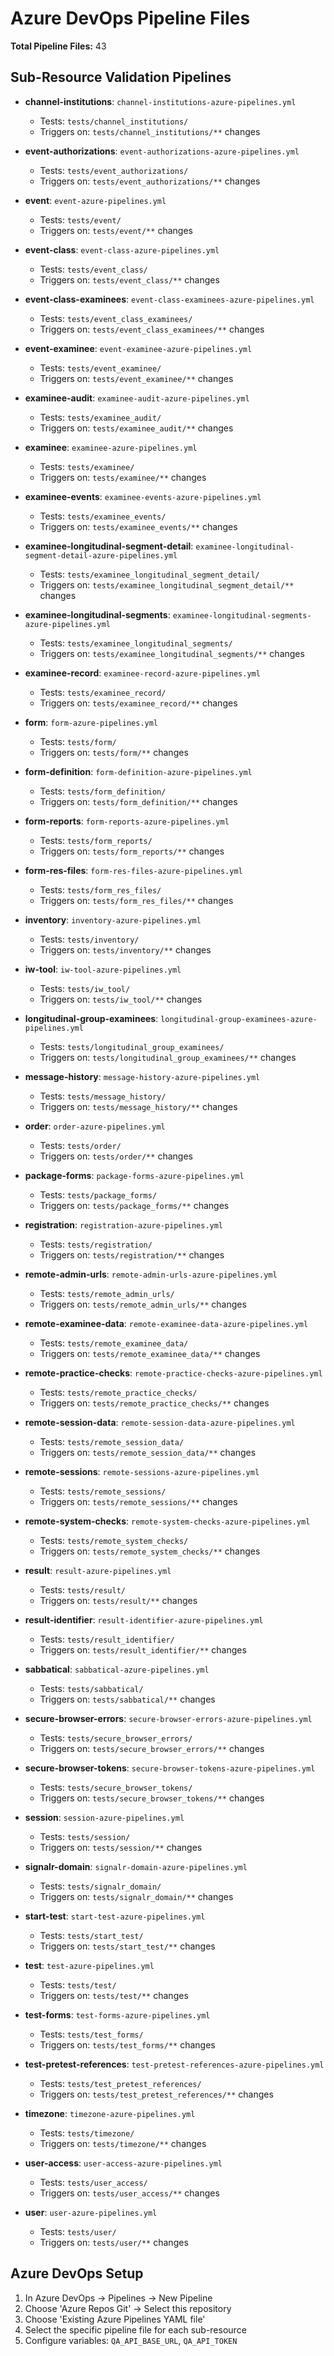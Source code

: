 # Azure DevOps Pipeline Files
**Total Pipeline Files:** 43

## Sub-Resource Validation Pipelines

- **channel-institutions**: `channel-institutions-azure-pipelines.yml`
  - Tests: `tests/channel_institutions/`
  - Triggers on: `tests/channel_institutions/**` changes

- **event-authorizations**: `event-authorizations-azure-pipelines.yml`
  - Tests: `tests/event_authorizations/`
  - Triggers on: `tests/event_authorizations/**` changes

- **event**: `event-azure-pipelines.yml`
  - Tests: `tests/event/`
  - Triggers on: `tests/event/**` changes

- **event-class**: `event-class-azure-pipelines.yml`
  - Tests: `tests/event_class/`
  - Triggers on: `tests/event_class/**` changes

- **event-class-examinees**: `event-class-examinees-azure-pipelines.yml`
  - Tests: `tests/event_class_examinees/`
  - Triggers on: `tests/event_class_examinees/**` changes

- **event-examinee**: `event-examinee-azure-pipelines.yml`
  - Tests: `tests/event_examinee/`
  - Triggers on: `tests/event_examinee/**` changes

- **examinee-audit**: `examinee-audit-azure-pipelines.yml`
  - Tests: `tests/examinee_audit/`
  - Triggers on: `tests/examinee_audit/**` changes

- **examinee**: `examinee-azure-pipelines.yml`
  - Tests: `tests/examinee/`
  - Triggers on: `tests/examinee/**` changes

- **examinee-events**: `examinee-events-azure-pipelines.yml`
  - Tests: `tests/examinee_events/`
  - Triggers on: `tests/examinee_events/**` changes

- **examinee-longitudinal-segment-detail**: `examinee-longitudinal-segment-detail-azure-pipelines.yml`
  - Tests: `tests/examinee_longitudinal_segment_detail/`
  - Triggers on: `tests/examinee_longitudinal_segment_detail/**` changes

- **examinee-longitudinal-segments**: `examinee-longitudinal-segments-azure-pipelines.yml`
  - Tests: `tests/examinee_longitudinal_segments/`
  - Triggers on: `tests/examinee_longitudinal_segments/**` changes

- **examinee-record**: `examinee-record-azure-pipelines.yml`
  - Tests: `tests/examinee_record/`
  - Triggers on: `tests/examinee_record/**` changes

- **form**: `form-azure-pipelines.yml`
  - Tests: `tests/form/`
  - Triggers on: `tests/form/**` changes

- **form-definition**: `form-definition-azure-pipelines.yml`
  - Tests: `tests/form_definition/`
  - Triggers on: `tests/form_definition/**` changes

- **form-reports**: `form-reports-azure-pipelines.yml`
  - Tests: `tests/form_reports/`
  - Triggers on: `tests/form_reports/**` changes

- **form-res-files**: `form-res-files-azure-pipelines.yml`
  - Tests: `tests/form_res_files/`
  - Triggers on: `tests/form_res_files/**` changes

- **inventory**: `inventory-azure-pipelines.yml`
  - Tests: `tests/inventory/`
  - Triggers on: `tests/inventory/**` changes

- **iw-tool**: `iw-tool-azure-pipelines.yml`
  - Tests: `tests/iw_tool/`
  - Triggers on: `tests/iw_tool/**` changes

- **longitudinal-group-examinees**: `longitudinal-group-examinees-azure-pipelines.yml`
  - Tests: `tests/longitudinal_group_examinees/`
  - Triggers on: `tests/longitudinal_group_examinees/**` changes

- **message-history**: `message-history-azure-pipelines.yml`
  - Tests: `tests/message_history/`
  - Triggers on: `tests/message_history/**` changes

- **order**: `order-azure-pipelines.yml`
  - Tests: `tests/order/`
  - Triggers on: `tests/order/**` changes

- **package-forms**: `package-forms-azure-pipelines.yml`
  - Tests: `tests/package_forms/`
  - Triggers on: `tests/package_forms/**` changes

- **registration**: `registration-azure-pipelines.yml`
  - Tests: `tests/registration/`
  - Triggers on: `tests/registration/**` changes

- **remote-admin-urls**: `remote-admin-urls-azure-pipelines.yml`
  - Tests: `tests/remote_admin_urls/`
  - Triggers on: `tests/remote_admin_urls/**` changes

- **remote-examinee-data**: `remote-examinee-data-azure-pipelines.yml`
  - Tests: `tests/remote_examinee_data/`
  - Triggers on: `tests/remote_examinee_data/**` changes

- **remote-practice-checks**: `remote-practice-checks-azure-pipelines.yml`
  - Tests: `tests/remote_practice_checks/`
  - Triggers on: `tests/remote_practice_checks/**` changes

- **remote-session-data**: `remote-session-data-azure-pipelines.yml`
  - Tests: `tests/remote_session_data/`
  - Triggers on: `tests/remote_session_data/**` changes

- **remote-sessions**: `remote-sessions-azure-pipelines.yml`
  - Tests: `tests/remote_sessions/`
  - Triggers on: `tests/remote_sessions/**` changes

- **remote-system-checks**: `remote-system-checks-azure-pipelines.yml`
  - Tests: `tests/remote_system_checks/`
  - Triggers on: `tests/remote_system_checks/**` changes

- **result**: `result-azure-pipelines.yml`
  - Tests: `tests/result/`
  - Triggers on: `tests/result/**` changes

- **result-identifier**: `result-identifier-azure-pipelines.yml`
  - Tests: `tests/result_identifier/`
  - Triggers on: `tests/result_identifier/**` changes

- **sabbatical**: `sabbatical-azure-pipelines.yml`
  - Tests: `tests/sabbatical/`
  - Triggers on: `tests/sabbatical/**` changes

- **secure-browser-errors**: `secure-browser-errors-azure-pipelines.yml`
  - Tests: `tests/secure_browser_errors/`
  - Triggers on: `tests/secure_browser_errors/**` changes

- **secure-browser-tokens**: `secure-browser-tokens-azure-pipelines.yml`
  - Tests: `tests/secure_browser_tokens/`
  - Triggers on: `tests/secure_browser_tokens/**` changes

- **session**: `session-azure-pipelines.yml`
  - Tests: `tests/session/`
  - Triggers on: `tests/session/**` changes

- **signalr-domain**: `signalr-domain-azure-pipelines.yml`
  - Tests: `tests/signalr_domain/`
  - Triggers on: `tests/signalr_domain/**` changes

- **start-test**: `start-test-azure-pipelines.yml`
  - Tests: `tests/start_test/`
  - Triggers on: `tests/start_test/**` changes

- **test**: `test-azure-pipelines.yml`
  - Tests: `tests/test/`
  - Triggers on: `tests/test/**` changes

- **test-forms**: `test-forms-azure-pipelines.yml`
  - Tests: `tests/test_forms/`
  - Triggers on: `tests/test_forms/**` changes

- **test-pretest-references**: `test-pretest-references-azure-pipelines.yml`
  - Tests: `tests/test_pretest_references/`
  - Triggers on: `tests/test_pretest_references/**` changes

- **timezone**: `timezone-azure-pipelines.yml`
  - Tests: `tests/timezone/`
  - Triggers on: `tests/timezone/**` changes

- **user-access**: `user-access-azure-pipelines.yml`
  - Tests: `tests/user_access/`
  - Triggers on: `tests/user_access/**` changes

- **user**: `user-azure-pipelines.yml`
  - Tests: `tests/user/`
  - Triggers on: `tests/user/**` changes

## Azure DevOps Setup
1. In Azure DevOps → Pipelines → New Pipeline
2. Choose 'Azure Repos Git' → Select this repository
3. Choose 'Existing Azure Pipelines YAML file'
4. Select the specific pipeline file for each sub-resource
5. Configure variables: `QA_API_BASE_URL`, `QA_API_TOKEN`